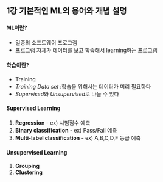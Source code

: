 ## 1강 기본적인 ML의 용어와 개념 설명

#### ML이란?
- 일종의 소프트웨어 프로그램
- 프로그램 자체가 데이터를 보고 학습해서 learning하는 프로그램

#### 학습이란?
- Training
- <i>Training Data set</i> :학습을 위해서는 데이터가 미리 필요하다
- <i>Supervised</i>와 <i>Unsupervised</i>로 나눌 수 있다

#### Supervised Learning
1) <b>Regression</b> - ex) 시험점수 예측
2) <b>Binary classification</b> - ex) Pass/Fail 예측
3) <b>Multi-label classification</b> - ex) A,B,C,D,F 등급 예측

####  Unsupervised Learning
1) <b>Grouping</b>
2) <b>Clustering</b>
